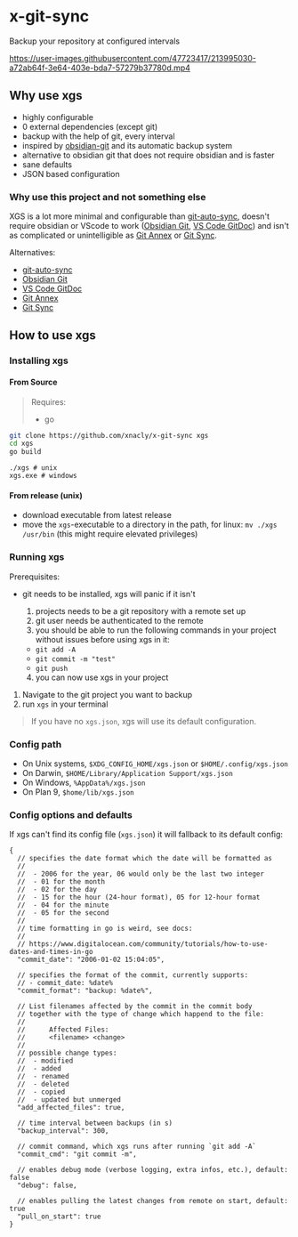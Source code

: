 # x-git-sync

Backup your repository at configured intervals

https://user-images.githubusercontent.com/47723417/213995030-a72ab64f-3e64-403e-bda7-57279b37780d.mp4

## Why use xgs

- highly configurable
- 0 external dependencies (except git)
- backup with the help of git, every interval
- inspired by [obsidian-git](https://github.com/denolehov/obsidian-git) and its automatic backup system
- alternative to obsidian git that does not require obsidian and is faster
- sane defaults
- JSON based configuration

### Why use this project and not something else

XGS is a lot more minimal and configurable than [git-auto-sync](https://github.com/GitJournal/git-auto-sync),
doesn't require obsidian or VScode to work ([Obsidian Git](https://github.com/denolehov/obsidian-git), [VS Code GitDoc](https://marketplace.visualstudio.com/items?itemName=vsls-contrib.gitdoc)) and
isn't as complicated or unintelligible as [Git Annex](https://git-annex.branchable.com/) or [Git Sync](https://github.com/simonthum/git-sync).

Alternatives:

- [git-auto-sync](https://github.com/GitJournal/git-auto-sync)
- [Obsidian Git](https://github.com/denolehov/obsidian-git)
- [VS Code GitDoc](https://marketplace.visualstudio.com/items?itemName=vsls-contrib.gitdoc)
- [Git Annex](https://git-annex.branchable.com/)
- [Git Sync](https://github.com/simonthum/git-sync)

## How to use xgs

### Installing xgs

#### From Source

> Requires:
>
> - go

```bash
git clone https://github.com/xnacly/x-git-sync xgs
cd xgs
go build
```

```
./xgs # unix
xgs.exe # windows
```

#### From release (unix)

- download executable from latest release
- move the `xgs`-executable to a directory in the path, for linux: `mv ./xgs /usr/bin` (this might require elevated privileges)

### Running xgs

Prerequisites:

- git needs to be installed, xgs will panic if it isn't

  1.  projects needs to be a git repository with a remote set up
  2.  git user needs be authenticated to the remote
  3.  you should be able to run the following commands in your project without issues before using xgs in it:

  - `git add -A`
  - `git commit -m "test"`
  - `git push`

  4.  you can now use xgs in your project

1. Navigate to the git project you want to backup
2. run `xgs` in your terminal

> If you have no `xgs.json`, xgs will use its default configuration.

### Config path

- On Unix systems, `$XDG_CONFIG_HOME/xgs.json` or `$HOME/.config/xgs.json`
- On Darwin, `$HOME/Library/Application Support/xgs.json`
- On Windows, `%AppData%/xgs.json`
- On Plan 9, `$home/lib/xgs.json`

### Config options and defaults

If xgs can't find its config file (`xgs.json`) it will fallback to its default config:

```jsonc
{
  // specifies the date format which the date will be formatted as
  //
  //  - 2006 for the year, 06 would only be the last two integer
  //  - 01 for the month
  //  - 02 for the day
  //  - 15 for the hour (24-hour format), 05 for 12-hour format
  //  - 04 for the minute
  //  - 05 for the second
  //
  // time formatting in go is weird, see docs:
  //
  // https://www.digitalocean.com/community/tutorials/how-to-use-dates-and-times-in-go
  "commit_date": "2006-01-02 15:04:05",

  // specifies the format of the commit, currently supports:
  // - commit_date: %date%
  "commit_format": "backup: %date%",

  // List filenames affected by the commit in the commit body
  // together with the type of change which happend to the file:
  //
  //      Affected Files:
  //      <filename> <change>
  //
  // possible change types:
  //  - modified
  //  - added
  //  - renamed
  //  - deleted
  //  - copied
  //  - updated but unmerged
  "add_affected_files": true,

  // time interval between backups (in s)
  "backup_interval": 300,

  // commit command, which xgs runs after running `git add -A`
  "commit_cmd": "git commit -m",

  // enables debug mode (verbose logging, extra infos, etc.), default: false
  "debug": false,

  // enables pulling the latest changes from remote on start, default: true
  "pull_on_start": true
}
```
